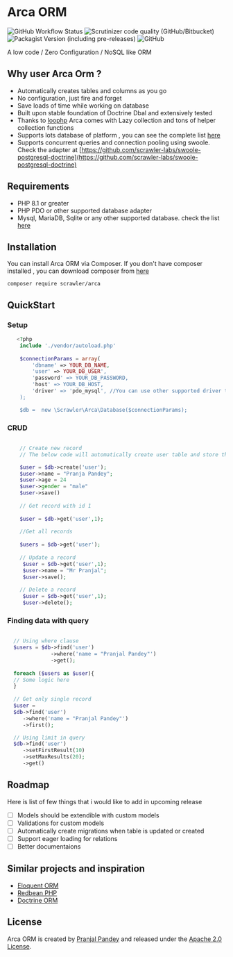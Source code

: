 # Arca ORM
![GitHub Workflow Status](https://img.shields.io/github/workflow/status/scrawler-labs/arca-orm/Tests?style=flat-square)
![Scrutinizer code quality (GitHub/Bitbucket)](https://img.shields.io/scrutinizer/quality/g/scrawler-labs/arca-orm?style=flat-square)
![Packagist Version (including pre-releases)](https://img.shields.io/packagist/v/scrawler/arca?include_prereleases&style=flat-square)
![GitHub](https://img.shields.io/github/license/scrawler-labs/arca-orm?color=blue&style=flat-square)

A low code / Zero Configuration / NoSQL like ORM 

## Why user Arca Orm ?
- Automatically creates tables and columns as you go
- No configuration, just fire and forget
- Save loads of time while working on database
- Built upon stable foundation of Doctrine Dbal and extensively tested
- Thanks to [loophp](https://github.com/loophp/collection) Arca comes with Lazy collection and tons of helper collection functions
- Supports lots database of platform , you can see the complete list [here](https://www.doctrine-project.org/projects/doctrine-dbal/en/latest/reference/platforms.html#platforms)
- Supports concurrent queries and connection pooling using swoole. Check the adapter at [https://github.com/scrawler-labs/swoole-postgresql-doctrine](https://github.com/scrawler-labs/swoole-postgresql-doctrine)

## Requirements
- PHP 8.1 or greater
- PHP PDO or other supported database adapter
- Mysql, MariaDB, Sqlite or any other supported database. check the list [here](https://www.doctrine-project.org/projects/doctrine-dbal/en/latest/reference/platforms.html#platforms) 

## Installation
You can install Arca ORM via Composer. If you don't have composer installed , you can download composer from [here](https://getcomposer.org/download/)

```
composer require scrawler/arca
```

## QuickStart

### Setup
```php
   <?php
    include './vendor/autoload.php'
    
    $connectionParams = array(
        'dbname' => YOUR_DB_NAME,
        'user' => YOUR_DB_USER',
        'password' => YOUR_DB_PASSWORD,
        'host' => YOUR_DB_HOST,
        'driver' => 'pdo_mysql', //You can use other supported driver this is the most basic mysql driver
    );

    $db =  new \Scrawler\Arca\Database($connectionParams);
```
    
### CRUD
```php

    // Create new record
    // The below code will automatically create user table and store the record

    $user = $db->create('user');
    $user->name = "Pranja Pandey";
    $user->age = 24
    $user->gender = "male"
    $user->save()
    
    // Get record with id 1
    
    $user = $db->get('user',1);
    
    //Get all records
    
    $users = $db->get('user');
    
    // Update a record
     $user = $db->get('user',1);
     $user->name = "Mr Pranjal";
     $user->save();
     
    // Delete a record
     $user = $db->get('user',1);
     $user->delete();

```

### Finding data with query
```php

  // Using where clause
  $users = $db->find('user')
              ->where('name = "Pranjal Pandey"')
              ->get();
              
  foreach ($users as $user){
  // Some logic here 
  }
  
  // Get only single record
  $user = 
  $db->find('user')
     ->where('name = "Pranjal Pandey"')
     ->first();  

  // Using limit in query
  $db->find('user')
     ->setFirstResult(10)
     ->setMaxResults(20);
     ->get()

```

## Roadmap
Here is list of few things that i would like to add in upcoming release
- [ ] Models should be extendible with custom models
- [ ] Validations for custom models
- [ ] Automatically create migrations when table is updated or created
- [ ] Support eager loading for relations
- [ ] Better documentaions

## Similar projects and inspiration
- [Eloquent ORM](https://laravel.com/docs/5.0/eloquent)
- [Redbean PHP](https://redbeanphp.com/index.php)
- [Doctrine ORM](https://www.doctrine-project.org/projects/doctrine-orm/en/2.11/index.html)

## License
Arca ORM is created by [Pranjal Pandey](https://www.github.com/ipranjal) and released under the [Apache 2.0 License](https://github.com/scrawler-labs/arca-orm/blob/main/LICENSE).
